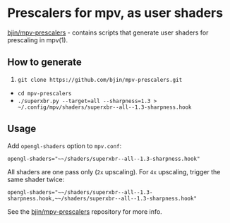 # Prescalers for mpv, as user shaders

[bjin/mpv-prescalers](https://github.com/bjin/mpv-prescalers) - contains
scripts that generate user shaders for prescaling in mpv(1).

## How to generate

1. `git clone https://github.com/bjin/mpv-prescalers.git`
-  `cd mpv-prescalers`
-  `./superxbr.py --target=all --sharpness=1.3 > ~/.config/mpv/shaders/superxbr--all--1.3-sharpness.hook`

## Usage

Add `opengl-shaders` option to `mpv.conf`:

```text
opengl-shaders="~~/shaders/superxbr--all--1.3-sharpness.hook"
```

All shaders are one pass only (`2x` upscaling). For `4x` upscaling, trigger
the same shader twice:

```text
opengl-shaders="~~/shaders/superxbr--all--1.3-sharpness.hook,~~/shaders/superxbr--all--1.3-sharpness.hook"
```

See the [bjin/mpv-prescalers](https://github.com/bjin/mpv-prescalers)
repository for more info.
